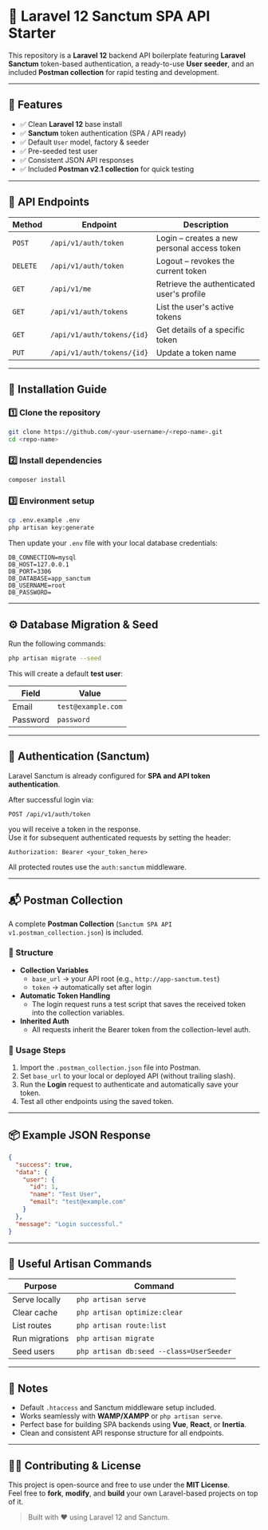 # 🧱 Laravel 12 Sanctum SPA API Starter

This repository is a **Laravel 12** backend API boilerplate featuring **Laravel Sanctum** token-based authentication, a ready-to-use **User seeder**, and an included **Postman collection** for rapid testing and development.

---

## 🚀 Features

- ✅ Clean **Laravel 12** base install  
- ✅ **Sanctum** token authentication (SPA / API ready)  
- ✅ Default `User` model, factory & seeder  
- ✅ Pre-seeded test user  
- ✅ Consistent JSON API responses  
- ✅ Included **Postman v2.1 collection** for quick testing  

---

## 🔗 API Endpoints

| Method | Endpoint | Description |
|--------|-----------|-------------|
| `POST` | `/api/v1/auth/token` | Login – creates a new personal access token |
| `DELETE` | `/api/v1/auth/token` | Logout – revokes the current token |
| `GET` | `/api/v1/me` | Retrieve the authenticated user's profile |
| `GET` | `/api/v1/auth/tokens` | List the user's active tokens |
| `GET` | `/api/v1/auth/tokens/{id}` | Get details of a specific token |
| `PUT` | `/api/v1/auth/tokens/{id}` | Update a token name |

---

## 🧩 Installation Guide

### 1️⃣ Clone the repository
```bash
git clone https://github.com/<your-username>/<repo-name>.git
cd <repo-name>
```

### 2️⃣ Install dependencies
```bash
composer install
```

### 3️⃣ Environment setup
```bash
cp .env.example .env
php artisan key:generate
```

Then update your `.env` file with your local database credentials:

```env
DB_CONNECTION=mysql
DB_HOST=127.0.0.1
DB_PORT=3306
DB_DATABASE=app_sanctum
DB_USERNAME=root
DB_PASSWORD=
```

---

## ⚙️ Database Migration & Seed

Run the following commands:

```bash
php artisan migrate --seed
```

This will create a default **test user**:

| Field | Value |
|--------|--------|
| Email | `test@example.com` |
| Password | `password` |

---

## 🔐 Authentication (Sanctum)

Laravel Sanctum is already configured for **SPA and API token authentication**.

After successful login via:
```
POST /api/v1/auth/token
```
you will receive a token in the response.  
Use it for subsequent authenticated requests by setting the header:

```
Authorization: Bearer <your_token_here>
```

All protected routes use the `auth:sanctum` middleware.

---

## 📬 Postman Collection

A complete **Postman Collection** (`Sanctum SPA API v1.postman_collection.json`) is included.

### 🧱 Structure
- **Collection Variables**
  - `base_url` → your API root (e.g., `http://app-sanctum.test`)
  - `token` → automatically set after login
- **Automatic Token Handling**
  - The login request runs a test script that saves the received token into the collection variables.
- **Inherited Auth**
  - All requests inherit the Bearer token from the collection-level auth.

### 🧪 Usage Steps
1. Import the `.postman_collection.json` file into Postman.  
2. Set `base_url` to your local or deployed API (without trailing slash).  
3. Run the **Login** request to authenticate and automatically save your token.  
4. Test all other endpoints using the saved token.

---

## 📦 Example JSON Response

```json
{
  "success": true,
  "data": {
    "user": {
      "id": 1,
      "name": "Test User",
      "email": "test@example.com"
    }
  },
  "message": "Login successful."
}
```

---

## 🧰 Useful Artisan Commands

| Purpose | Command |
|----------|----------|
| Serve locally | `php artisan serve` |
| Clear cache | `php artisan optimize:clear` |
| List routes | `php artisan route:list` |
| Run migrations | `php artisan migrate` |
| Seed users | `php artisan db:seed --class=UserSeeder` |

---

## 🧠 Notes

- Default `.htaccess` and Sanctum middleware setup included.  
- Works seamlessly with **WAMP/XAMPP** or `php artisan serve`.  
- Perfect base for building SPA backends using **Vue**, **React**, or **Inertia**.  
- Clean and consistent API response structure for all endpoints.

---

## 🧑‍💻 Contributing & License

This project is open-source and free to use under the **MIT License**.  
Feel free to **fork**, **modify**, and **build** your own Laravel-based projects on top of it.

> Built with ❤️ using Laravel 12 and Sanctum.
